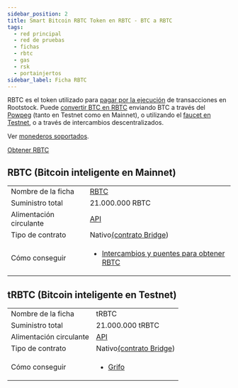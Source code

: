 ```yaml
---
sidebar_position: 2
title: Smart Bitcoin RBTC Token en RBTC - BTC a RBTC
tags:
  - red principal
  - red de pruebas
  - fichas
  - rbtc
  - gas
  - rsk
  - portainjertos
sidebar_label: Ficha RBTC
---
```


RBTC es el token utilizado para [pagar por la ejecución](/concepts/rbtc/gas/) de transacciones en Rootstock. Puede [convertir BTC en RBTC](conversion.md) enviando BTC a través del [Powpeg](/concepts/powpeg/) (tanto en Testnet como en Mainnet), o utilizando el [faucet en Testnet](https://faucet.rootstock.io/), o a través de intercambios descentralizados.

Ver [monederos soportados](/dev-tools/wallets/).

[Obtener RBTC](https://rootstock.io/rbtc/#get-rbtc)

## RBTC (Bitcoin inteligente en Mainnet)

<table >
  <tbody>
    <tr>
      <td scope="row">Nombre de la ficha</td>
      <td><a href="https://coinmarketcap.com/currencies/rsk-smart-bitcoin/" target="_blank">RBTC</a></td>
    </tr>
    <tr>
      <td scope="row">Suministro total</td>
      <td>21.000.000 RBTC</td>
    </tr>
    <tr>
      <td scope="row">Alimentación circulante</td>
      <td><a href="https://be.explorer.rootstock.io/circulating" target="_blank">API</a></td>
    </tr>
    <tr>
      <td scope="row">Tipo de contrato</td>
      <td>Nativo<a href="https://explorer.rootstock.io/address/0x0000000000000000000000000000000001000006" target="_blank">(contrato Bridge</a>)</td>
    </tr>
    <tr>
      <td scope="row">Cómo conseguir</td>
      <td>
        <ul>
            <li><a href="https://rootstock.io/rbtc/#get-rbtc" target="_blank">Intercambios y puentes para obtener RBTC</a></li>
        </ul>
      </td>
    </tr>
    <!-- <tr>
      <td scope="row">Logo</td>
      <td>
        <img src="/img/rsk/RBTC-logo.png" />
        <a href="/img/rsk/RBTC-logo.png" target="_blank">RBTC</a>
      </td>
    </tr> -->
  </tbody>
</table>

## tRBTC (Bitcoin inteligente en Testnet)

<table >
  <tbody>
    <tr>
      <td scope="row">Nombre de la ficha</td>
      <td>tRBTC</td>
    </tr>
    <tr>
      <td scope="row">Suministro total</td>
      <td>21.000.000 tRBTC</td>
    </tr>
    <tr>
      <td scope="row">Alimentación circulante</td>
      <td><a href="https://be.explorer.testnet.rootstock.io/circulating" target="_blank">API</a></td>
    </tr>
    <tr>
      <td scope="row">Tipo de contrato</td>
      <td>Nativo<a href="https://explorer.testnet.rootstock.io/address/0x0000000000000000000000000000000001000006" target="_blank">(contrato Bridge</a>)</td>
    </tr>
    <tr>
      <td scope="row">Cómo conseguir</td>
      <td>
        <ul>
            <li><a href="https://faucet.rootstock.io" target="_blank">Grifo</a></li>
        </ul>
      </td>
    </tr>
  </tbody>
</table>

